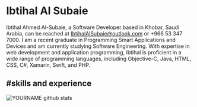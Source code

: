 # Ibtihal Al Subaie


Ibtihal Ahmed Al-Subaie, a Software Developer based in Khobar, Saudi Arabia, can be reached at IbtihalAlSubaie@outlook.com or +966 53 347 7000. I am a recent graduate in Programming Smart Applications and Devices and am currently studying Software Engineering. With expertise in web development and application programming, Ibtihal is proficient in a wide range of programming languages, including Objective-C, Java, HTML, CSS, C#, Xamarin, Swift, and PHP.


#skills and experience
----
   

![YOURNAME github stats](https://github-readme-stats.vercel.app/api?username=IbtihalAlsubaie&show_icons=true&hide_border=true)
